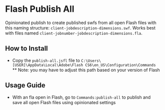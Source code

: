 Flash Publish All
=================

Opinionated publish to create published swfs from all open Flash files with this naming structure: `client-jobdescription-dimensions.swf`. Works best with files named `client-jobnumber-jobdescription-dimensions.fla`.


## How to Install ##

* Copy the `publish-all.jsfl` file to `C:\Users\[USER]\AppData\Local\Adobe\Flash CS6\en_US\Configuration\Commands`
** Note: you may have to adjust this path based on your version of Flash

## Usage Guide ##

* With an fla open in Flash, go to `Commands:publish-all` to publish and save all open Flash files using opinionated settings